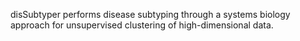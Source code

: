 disSubtyper performs disease subtyping through a systems biology approach for unsupervised clustering of high-dimensional data.

